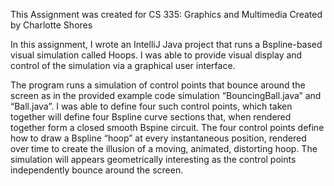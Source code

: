 This Assignment was created for CS 335: Graphics and Multimedia 
Created by Charlotte Shores


In this assignment, I wrote an IntelliJ Java project that runs a Bspline-based visual simulation called Hoops. I was able to
provide visual display and control of the simulation via a graphical user interface.


The program runs a simulation of control points that bounce around the screen as in the provided
example code simulation “BouncingBall.java” and “Ball.java”. I was able to define four such control
points, which taken together will define four Bspline curve sections that, when rendered together form a
closed smooth Bspine circuit. The four control points define how to draw a Bspline “hoop” at
every instantaneous position, rendered over time to create the illusion of a moving, animated, distorting
hoop. The simulation will appears geometrically interesting as the control points independently bounce
around the screen.
